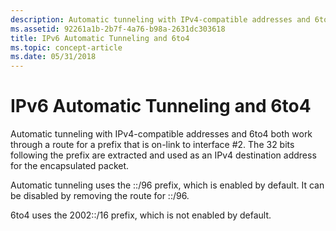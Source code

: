 ```yaml
---
description: Automatic tunneling with IPv4-compatible addresses and 6to4 both work through a route for a prefix that is on-link to interface \#2. The 32 bits following the prefix are extracted and used as an IPv4 destination address for the encapsulated packet.
ms.assetid: 92261a1b-2b7f-4a76-b98a-2631dc303618
title: IPv6 Automatic Tunneling and 6to4
ms.topic: concept-article
ms.date: 05/31/2018
---
```


# IPv6 Automatic Tunneling and 6to4

Automatic tunneling with IPv4-compatible addresses and 6to4 both work through a route for a prefix that is on-link to interface \#2. The 32 bits following the prefix are extracted and used as an IPv4 destination address for the encapsulated packet.

Automatic tunneling uses the ::/96 prefix, which is enabled by default. It can be disabled by removing the route for ::/96.

6to4 uses the 2002::/16 prefix, which is not enabled by default.

 

 



